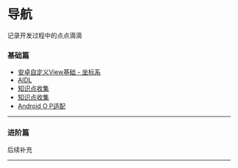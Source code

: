 # 导航

 
记录开发过程中的点点滴滴

### 基础篇

*   [安卓自定义View基础 - 坐标系](/android/custom_view)
*   [AIDL](/android/aidl)
*   [知识点收集](/android/Android知识点收集)
*   [知识点收集](/android/面试)
*   [Android O P适配](android/适配)
* * *

### 进阶篇

后续补充

* * *
  
  